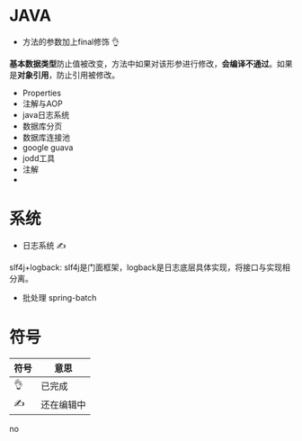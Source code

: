 # JAVA

- 方法的参数加上final修饰 👌

**基本数据类型**防止值被改变，方法中如果对该形参进行修改，**会编译不通过**。如果是**对象引用**，防止引用被修改。

- Properties
- 注解与AOP
- java日志系统
- 数据库分页
- 数据库连接池
- google guava
- jodd工具
- 注解
- 

# 系统

- 日志系统 ✍

slf4j+logback: slf4j是门面框架，logback是日志底层具体实现，将接口与实现相分离。

- 批处理 spring-batch












# 符号

| 符号 | 意思       |
| ---- | ---------- |
| 👌    | 已完成     |
| ✍    | 还在编辑中 |
no
